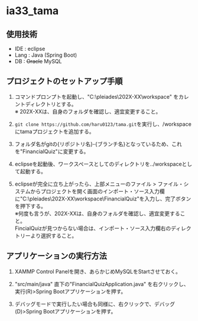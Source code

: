 # ia33_tama

## 使用技術
- IDE  : eclipse
- Lang : Java (Spring Boot)
- DB : ~~Oracle~~ MySQL


## プロジェクトのセットアップ手順
1. コマンドプロンプトを起動し、"C:\pleiades\202X-XX\workspace" をカレントディレクトリとする。\
※  202X-XXは、自身のフォルダを確認し、適宜変更すること。

2. `git clone https://github.com/haru0123/tama.git`を実行し、/workspaceにtamaプロジェクトを追加する。
   
3. フォルダ名がgitの{リポジトリ名}-{ブランチ名}となっているため、これを"FinancialQuiz"に変更する。

4. eclipseを起動後、ワークスペースとしてのディレクトリを../workspaceとして起動する。

5. eclipseが完全に立ち上がったら、上部メニューのファイル > ファイル・システムからプロジェクトを開く画面のインポート・ソース入力欄に"C:\pleiades\202X-XX\workspace\FinancialQuiz"を入力し、完了ボタンを押下する。\
※何度も言うが、202X-XXは、自身のフォルダを確認し、適宜変更すること。\
FincialQuizが見つからない場合は、インポート・ソース入力欄右のディレクトリーより選択すること。


## アプリケーションの実行方法
1. XAMMP Control Panelを開き、あらかじめMySQLをStartさせておく。

2. "src/main/java" 直下の"FinancialQuizApplication.java" を右クリックし、実行(R)>Spring Bootアプリケーションを押す。

3. デバッグモードで実行したい場合も同様に、右クリックで、デバッグ(D)>Spring Bootアプリケーションを押す。
